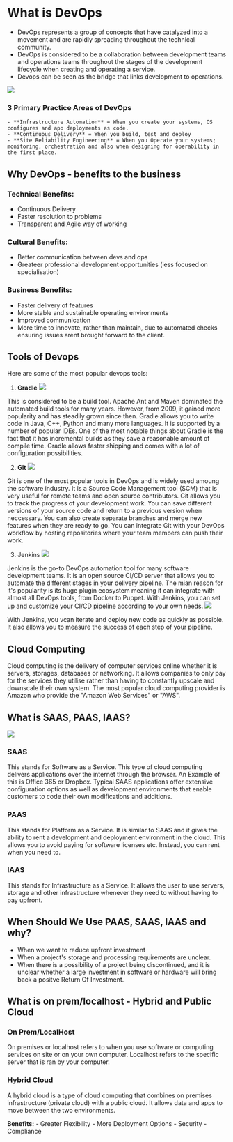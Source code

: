 # What is DevOps

* DevOps represents a group of concepts that have catalyzed into a movement and are rapidly spreading throughout the technical community.
* DevOps is considered to be a collaboration between development teams and operations teams throughout the stages of the development lifecycle when creating and operating a service.
* Devops can be seen as the bridge that links development to operations.

![](Devops.png)

### 3 Primary Practice Areas of DevOps

	- **Infrastructure Automation** = When you create your systems, OS configures and app deployments as code.
	- **Continuous Delivery** = When you build, test and deploy
	- **Site Reliability Engineering** = When you Operate your systems; monitoring, orchestration and also when designing for operability in the first place.

## Why DevOps - benefits to the business

### Technical Benefits:
* Continuous Delivery
* Faster resolution to problems
* Transparent and Agile way of working

### Cultural Benefits:
* Better communication between devs and ops
* Greateer professional development opportunities (less focused on specialisation)

### Business Benefits:
* Faster delivery of features
* More stable and sustainable operating environments
* Improved communication
* More time to innovate, rather than maintain, due to automated checks ensuring issues arent brought forward to the client.


## Tools of Devops

Here are some of the most popular devops tools:

1. **Gradle** 
![](gradle.png)

This is considered to be a build tool. Apache Ant and Maven dominated the automated build tools for many years. However, from 2009, it gained more popularity and has steadily grown since then. Gradle allows you to write code in Java, C++, Python and many more languages. It is supported by a number of popular IDEs. One of the most notable things about Gradle is the fact that it has incremental builds as they save a reasonable amount of compile time. Gradle allows faster shipping and comes with a lot of configuration possibilities.

2. **Git**
![](git.png)

Git is one of the most popular tools in DevOps and is widely used amoung the software industry. It is a Source Code Management tool (SCM) that is very useful for remote teams and open source contributors. Git allows you to track the progress of your development work. You can save different versions of your source code and return to a previous version when neccessary. You can also create separate branches and merge new features when they are ready to go. You can integrate Git with your DevOps workflow by hosting repositories where your team members can push their work.

3. Jenkins
![](jenkins.png)

Jenkins is the go-to DevOps automation tool for many software development teams. It is an open source CI/CD server that allows you to automate the different stages in your delivery pipeline. The mian reason for it's popularity is its huge plugin ecosystem meaning it can integrate with almost all DevOps tools, from Docker to Puppet. With Jenkins, you can set up and customize your CI/CD pipeline according to your own needs.
![](pipeline.png)

With Jenkins, you vcan iterate and deploy new code as quickly as possible. It also allows you to measure the success of each step of your pipeline.


## Cloud Computing

Cloud computing is the delivery of computer services online whether it is servers, storages, databases or networking. It allows companies to only pay for the services they utilise rather than having to constantly upscale and downscale their own system. The most popular cloud computing provider is Amazon who provide the "Amazon Web Services" or "AWS".

## What is SAAS, PAAS, IAAS?
![](SAAS.jpg)

### SAAS

This stands for Software as a Service. This type of cloud computing delivers applications over the internet through the browser. An Example of this is Office 365 or Dropbox. Typical SAAS applications offer extensive configuration options as well as development environments that enable customers to code their own modifications and additions.

### PAAS

This stands for Platform as a Service. It is similar to SAAS and it gives the ability to rent a development and deployment environment in the cloud. This allows you to avoid paying for software licenses etc. Instead, you can rent when you need to.

### IAAS

This stands for Infrastructure as a Service. It allows the user to use servers, storage and other infrastructure whenever they need to without having to pay upfront.


## When Should We Use PAAS, SAAS, IAAS and why?

* When we want to reduce upfront investment
* When a project's storage and processing requirements are unclear.
* When there is a possibility of a project being discontinued, and it is unclear whether a large investment in software or hardware will bring back a positve Return Of Investment.

## What is on prem/localhost - Hybrid and Public Cloud

### On Prem/LocalHost

On premises or localhost refers to when you use software or computing services on site or on your own computer. Localhost refers to the specific server that is ran by your computer.

### Hybrid Cloud

A hybrid cloud is a type of cloud computing that combines on premises infrastructure (private cloud) with a public cloud. It allows data and apps to move between the two environments.

**Benefits:**
	- Greater Flexibility
	- More Deployment Options
	- Security
	- Compliance

